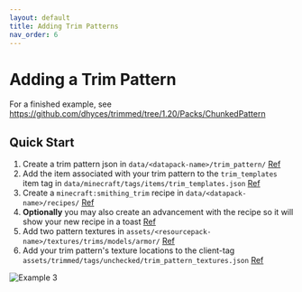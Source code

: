 ```yaml
---
layout: default
title: Adding Trim Patterns
nav_order: 6
---
```


# Adding a Trim Pattern
For a finished example, see https://github.com/dhyces/trimmed/tree/1.20/Packs/ChunkedPattern

## Quick Start

1. Create a trim pattern json in `data/<datapack-name>/trim_pattern/` [Ref](https://github.com/dhyces/trimmed/blob/dev/1.20.5/example_packs/ChunkedPattern/data/chunkedpattern/trim_pattern/chunked.json)
2. Add the item associated with your trim pattern to the `trim_templates` item tag in `data/minecraft/tags/items/trim_templates.json` [Ref](https://github.com/dhyces/trimmed/blob/dev/1.20.5/example_packs/ChunkedPattern/data/minecraft/tags/items/trim_templates.json)
3. Create a `minecraft:smithing_trim` recipe in `data/<datapack-name>/recipes/` [Ref](https://github.com/dhyces/trimmed/blob/dev/1.20.5/example_packs/ChunkedPattern/data/chunkedpattern/recipes/chunked_grass_block_smithing_trim.json)
4. **Optionally** you may also create an advancement with the recipe so it will show your new recipe in a toast [Ref](https://github.com/dhyces/trimmed/blob/dev/1.20.5/example_packs/ChunkedPattern/data/chunkedpattern/advancements/recipes/combat/chunked_grass_block_smithing_trim.json)
5. Add two pattern textures in `assets/<resourcepack-name>/textures/trims/models/armor/` [Ref](https://github.com/dhyces/trimmed/tree/dev/1.20.5/example_packs/ChunkedPattern/assets/chunkedpattern/textures/trims/models/armor)
6. Add your trim pattern's texture locations to the client-tag `assets/trimmed/tags/unchecked/trim_pattern_textures.json` [Ref](https://github.com/dhyces/trimmed/blob/dev/1.20.5/example_packs/ChunkedPattern/assets/trimmed/tags/unchecked/trim_pattern_textures.json)

![Example 3](https://github.com/dhyces/trimmed/wiki/resources/example_3.png "Example of custom armor trim patterns being used in game without overriding each other")